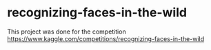 # recognizing-faces-in-the-wild
This project was done for the competition https://www.kaggle.com/competitions/recognizing-faces-in-the-wild
